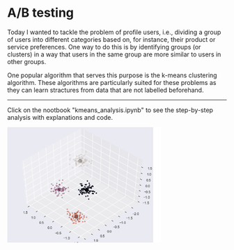 # A/B testing

Today I wanted to tackle the problem of profile users, i.e., dividing a group of users into different categories based on, for instance, their product or service preferences. One way to do this is by identifying groups (or clusters) in a way that users in the same group are more similar to users in other groups. 

One popular algorithm that serves this purpose is the k-means clustering algorithm. These algorithms are particularly suited for these problems as they can learn stractures from data that are not labelled beforehand.

---
Click on the nootbook "kmeans_analysis.ipynb" to see the step-by-step analysis with explanations and code.

<img align="left" width="70%" height="70%" src="result.png"><br/>


